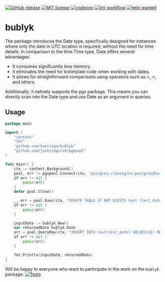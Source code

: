 [![GitHub release](https://img.shields.io/github/release/kaatinga/bublyk.svg)](https://github.com/kaatinga/bublyk/releases)
[![MIT license](https://img.shields.io/badge/License-MIT-blue.svg)](https://github.com/kaatinga/bublyk/blob/main/LICENSE)
[![codecov](https://codecov.io/gh/kaatinga/bublyk/branch/main/graph/badge.svg?token=Q34SE0KN9E)](https://codecov.io/gh/kaatinga/bublyk)
[![lint workflow](https://github.com/kaatinga/bublyk/actions/workflows/golangci-lint.yml/badge.svg)](https://github.com/kaatinga/bublyk/actions?query=workflow%3Alinter)
[![help wanted](https://img.shields.io/badge/Help%20wanted-True-yellow.svg)](https://github.com/kaatinga/bublyk/issues?q=is%3Aopen+is%3Aissue+label%3A%22help+wanted%22)

# bublyk

The package introduces the Date type, specifically designed for instances where only the date in UTC location is required, without the need for time details. In comparison to the time.Time type, Date offers several advantages:
- It consumes significantly less memory.
- It eliminates the need for boilerplate code when working with dates.
- It allows for straightforward comparisons using operators such as >, <, and others.

Additionally, it natively supports the pgx package. This means you can directly scan into the Date type and use Date as an argument in queries.

## Usage

```go
package main

import (
    "context"
    "fmt"
    "github.com/kaatinga/bublyk"
    "github.com/jackc/pgx/v4/pgxpool"
)

func main() {
    ctx := context.Background()
    pool, err := pgxpool.Connect(ctx, "postgres://postgres:postgres@localhost:5432/postgres")
    if err != nil {
        panic(err)
    }
    defer pool.Close()

    _, err = pool.Exec(ctx, "CREATE TABLE IF NOT EXISTS test (test_date DATE)")
    if err != nil {
        panic(err)
    }

    inputDate := bublyk.Now()
    var returnedDate bublyk.Date
    err = pool.QueryRow(ctx, "INSERT INTO test(test_date) VALUES($1) RETURNING test_date", inputDate).Scan(&returnedDate)
    if err != nil {
        panic(err)
    }

    fmt.Println(inputDate, returnedDate)
}
```

Will be happy to everyone who want to participate in the work on the `bublyk` package.
[![Tests](https://github.com/kaatinga/luna/actions/workflows/test.yml/badge.svg?branch=main)](https://github.com/kaatinga/luna/actions/workflows/test.yml)
